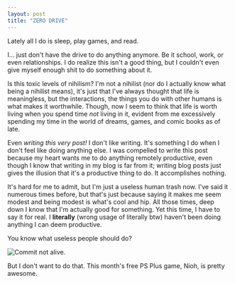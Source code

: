 ```yaml
---
layout: post
title: "ZERO DRIVE"
---
```


Lately all I do is sleep, play games, and read.

I... just don't have the drive to do anything anymore. Be it school, work, or even relationships. I do realize this isn't a good thing, but I couldn't even give myself enough shit to do something about it.

Is this toxic levels of nihilism? I'm not a nihilist (nor do I actually know what being a nihilist means), it's just that I've always thought that life is meaningless, but the interactions, the things you do with other humans is what makes it worthwhile. Though, now I seem to think that life is worth living when you spend time *not* living in it, evident from me excessively spending my time in the world of dreams, games, and comic books as of late.

Even *writing this very post!* I don't like writing. It's something I do when I don't feel like doing anything else. I was compelled to write this post because my heart wants me to do anything remotely productive, even though I know that writing in my blog is far from it; writing blog posts just gives the illusion that it's a productive thing to do. It accomplishes nothing.

It's hard for me to admit, but I'm just a useless human trash now. I've said it numerous times before, but that's just because saying it makes me seem modest and being modest is what's cool and hip. All those times, deep down I know that I'm actually good for something. Yet this time, I have to say it for real. I **literally** (wrong usage of literally btw) haven't been doing anything I can deem productive.

You know what useless people should do?

![Commit not alive.](/blog/assets/img/commit-not-alive.jpg)

But I don't want to do that. This month's free PS Plus game, Nioh, is pretty awesome.
